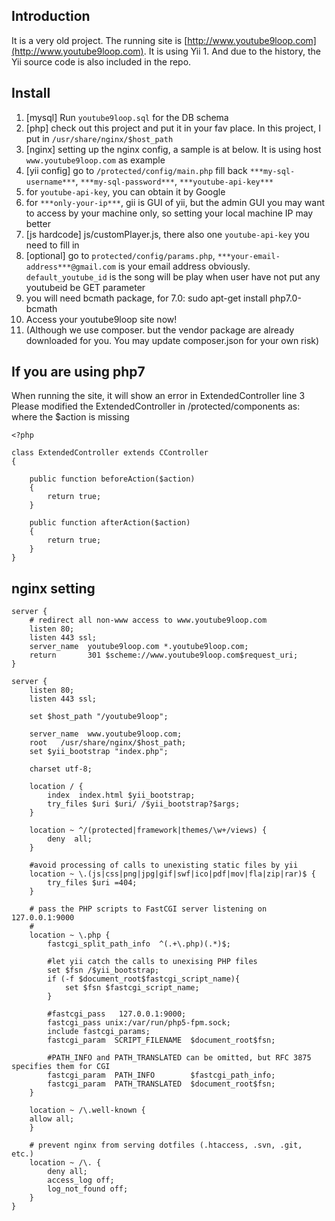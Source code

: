 ## Introduction
It is a very old project. The running site is [http://www.youtube9loop.com](http://www.youtube9loop.com). It is using Yii 1. And due to the history, the Yii source code is also included in the repo.

## Install
 1. [mysql] Run `youtube9loop.sql` for the DB schema
 2. [php] check out this project and put it in your fav place. In this project, I put in `/usr/share/nginx/$host_path`
 3. [nginx] setting up the nginx config, a sample is at below. It is using host `www.youtube9loop.com` as example
 4. [yii config] go to `/protected/config/main.php` fill back `***my-sql-username***`, `***my-sql-password***`, `***youtube-api-key***`
 5. for `youtube-api-key`, you can obtain it by Google
 6. for `***only-your-ip***`, gii is GUI of yii, but the admin GUI you may want to access by your machine only, so setting your local machine IP may better
 7. [js hardcode] js/customPlayer.js, there also one `youtube-api-key` you need to fill in
 8. [optional] go to `protected/config/params.php`, `***your-email-address***@gmail.com` is your email address obviously. `default_youtube_id` is the song will be play when user have not put any youtubeid be GET parameter
 9. you will need bcmath package, for 7.0: sudo apt-get install php7.0-bcmath
 10. Access your youtube9loop site now!
 11. (Although we use composer. but the vendor package are already downloaded for you. You may update composer.json for your own risk)

## If you are using php7
When running the site, it will show an error in ExtendedController line 3
Please modified the ExtendedController in /protected/components as: where the $action is missing

```
<?php

class ExtendedController extends CController
{
	
	public function beforeAction($action)
	{
		return true;
	}
	
	public function afterAction($action)
	{
		return true;
	}
}
```


## nginx setting

```
server {
	# redirect all non-www access to www.youtube9loop.com
    listen 80;
    listen 443 ssl;
    server_name  youtube9loop.com *.youtube9loop.com;
    return       301 $scheme://www.youtube9loop.com$request_uri;
}

server {
    listen 80;
    listen 443 ssl;

    set $host_path "/youtube9loop";

    server_name  www.youtube9loop.com;
    root   /usr/share/nginx/$host_path;
    set $yii_bootstrap "index.php";

    charset utf-8;

    location / {
        index  index.html $yii_bootstrap;
        try_files $uri $uri/ /$yii_bootstrap?$args;
    }

    location ~ ^/(protected|framework|themes/\w+/views) {
        deny  all;
    }

    #avoid processing of calls to unexisting static files by yii
    location ~ \.(js|css|png|jpg|gif|swf|ico|pdf|mov|fla|zip|rar)$ {
        try_files $uri =404;
    }

    # pass the PHP scripts to FastCGI server listening on 127.0.0.1:9000
    #
    location ~ \.php {
        fastcgi_split_path_info  ^(.+\.php)(.*)$;

        #let yii catch the calls to unexising PHP files
        set $fsn /$yii_bootstrap;
        if (-f $document_root$fastcgi_script_name){
            set $fsn $fastcgi_script_name;
        }

        #fastcgi_pass   127.0.0.1:9000;
        fastcgi_pass unix:/var/run/php5-fpm.sock;
        include fastcgi_params;
        fastcgi_param  SCRIPT_FILENAME  $document_root$fsn;

        #PATH_INFO and PATH_TRANSLATED can be omitted, but RFC 3875 specifies them for CGI
        fastcgi_param  PATH_INFO        $fastcgi_path_info;
        fastcgi_param  PATH_TRANSLATED  $document_root$fsn;
    }

    location ~ /\.well-known {
	allow all;
    }

    # prevent nginx from serving dotfiles (.htaccess, .svn, .git, etc.)
    location ~ /\. {
        deny all;
        access_log off;
        log_not_found off;
    }
}
```

